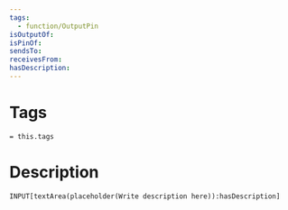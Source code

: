 ```yaml
---
tags:
  - function/OutputPin
isOutputOf:
isPinOf:
sendsTo:
receivesFrom:
hasDescription:
---
```

# Tags
`= this.tags`

# Description
```meta-bind
INPUT[textArea(placeholder(Write description here)):hasDescription]
```